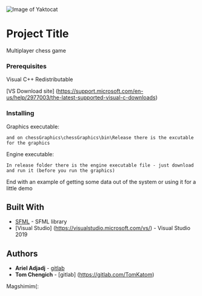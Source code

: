 ![Image of Yaktocat](https://image.shutterstock.com/image-illustration/chess-victory-black-white-king-260nw-1033375864.jpg)

# Project Title

Multiplayer chess game  

### Prerequisites

Visual C++ Redistributable

[VS Download site] (https://support.microsoft.com/en-us/help/2977003/the-latest-supported-visual-c-downloads)

### Installing

Graphics executable:

```
and on chessGraphics\chessGraphics\bin\Release there is the excutable for the graphics 
```

Engine executable:

```
In release folder there is the engine executable file - just download and run it (before you run the graphics)
```

End with an example of getting some data out of the system or using it for a little demo

## Built With

* [SFML](https://www.sfml-dev.org/) - SFML library
* [Visual Studio] (https://visualstudio.microsoft.com/vs/) - Visual Studio 2019 

## Authors

* **Ariel Adjadj**  - [gitlab](https://gitlab.com/arieladjadj)
* **Tom Chengich** - [gitlab] (https://gitlab.com/TomKatom)

Magshimim(:

